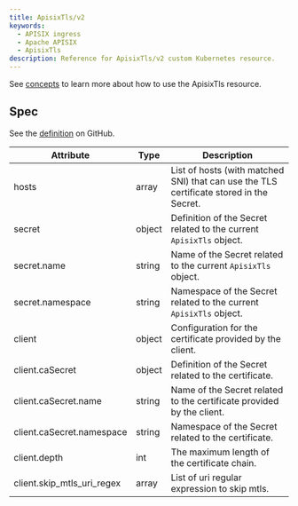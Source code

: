 ```yaml
---
title: ApisixTls/v2
keywords:
  - APISIX ingress
  - Apache APISIX
  - ApisixTls
description: Reference for ApisixTls/v2 custom Kubernetes resource.
---
```

<!--
#
# Licensed to the Apache Software Foundation (ASF) under one or more
# contributor license agreements.  See the NOTICE file distributed with
# this work for additional information regarding copyright ownership.
# The ASF licenses this file to You under the Apache License, Version 2.0
# (the "License"); you may not use this file except in compliance with
# the License.  You may obtain a copy of the License at
#
#     http://www.apache.org/licenses/LICENSE-2.0
#
# Unless required by applicable law or agreed to in writing, software
# distributed under the License is distributed on an "AS IS" BASIS,
# WITHOUT WARRANTIES OR CONDITIONS OF ANY KIND, either express or implied.
# See the License for the specific language governing permissions and
# limitations under the License.
#
-->

See [concepts](https://apisix.apache.org/docs/ingress-controller/concepts/apisix_tls) to learn more about how to use the ApisixTls resource.

## Spec

See the [definition](https://github.com/apache/apisix-ingress-controller/blob/master/samples/deploy/crd/v1/ApisixTls.yaml) on GitHub.

| Attribute                 | Type   | Description                                                                             |
|---------------------------|--------|-----------------------------------------------------------------------------------------|
| hosts                     | array  | List of hosts (with matched SNI) that can use the TLS certificate stored in the Secret. |
| secret                    | object | Definition of the Secret related to the current `ApisixTls` object.                     |
| secret.name               | string | Name of the Secret related to the current `ApisixTls` object.                           |
| secret.namespace          | string | Namespace of the Secret related to the current `ApisixTls` object.                      |
| client                    | object | Configuration for the certificate provided by the client.                               |
| client.caSecret           | object | Definition of the Secret related to the certificate.                                    |
| client.caSecret.name      | string | Name of the Secret related to the certificate provided by the client.                   |
| client.caSecret.namespace | string | Namespace of the Secret related to the certificate.                                     |
| client.depth              | int    | The maximum length of the certificate chain.                                            |
| client.skip_mtls_uri_regex              | array    | List of uri regular expression to skip mtls.                                            |

